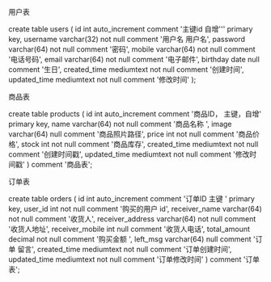 
用户表 

create table users
(
    id           int auto_increment comment '主键id 自增'''
        primary key,
    username     varchar(32) not null comment '用户名 用户名',
    password     varchar(64) not null comment '密码',
    mobile       varchar(64) not null comment '电话号码',
    email        varchar(64) not null comment '电子邮件',
    birthday     date        null comment '生日',
    created_time mediumtext  not null comment '创建时间',
    updated_time mediumtext  not null comment '修改时间'
);



商品表 

create table products
(
    id           int auto_increment comment '商品ID， 主键，自增'
        primary key,
    name         varchar(64) not null comment '商品名称
',
    image        varchar(64) null comment '商品照片路径',
    price        int         not null comment '商品价格',
    stock        int         not null comment '商品库存',
    created_time mediumtext  not null comment '创建时间戳',
    updated_time mediumtext  not null comment '修改时间戳'
)
    comment '商品表';


订单表

create table orders
(
    id               int auto_increment comment '订单ID  主键 '
        primary key,
    user_id          int         not null comment '购买的用户 id',
    receiver_name    varchar(64) not null comment '收货人',
    receiver_address varchar(64) not null comment '收货人地址',
    receiver_mobile  int         null comment '收货人电话',
    total_amount     decimal     not null comment '购买金额
',
    left_msg         varchar(64) null comment '订单 留言',
    created_time     mediumtext  not null comment '订单创建时间',
    updated_time     mediumtext  not null comment '订单修改时间'
)
    comment '订单表';




